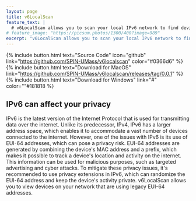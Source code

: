 ```yaml
---
layout: page
title: v6LocalScan
feature_text: |
  # v6LocalScan allows you to scan your local IPv6 network to find devices that may potentially leak your privacy
# feature_image: "https://picsum.photos/1300/400?image=989"
excerpt: "v6LocalScan allows you to scan your local IPv6 network to find devices that may potentially leak your privacy"
---
```


{% include button.html text="Source Code" icon="github" link="https://github.com/SPIN-UMass/v6localscan" color="#0366d6" %} {% include button.html text="Download for MacOS" link="https://github.com/SPIN-UMass/v6localscan/releases/tag/0.0.1" %} {% include button.html text="Download for Windows" link="#" color=""#181818 %}

## IPv6 can affect your privacy
IPv6 is the latest version of the Internet Protocol that is used for transmitting data over the internet. Unlike its predecessor, IPv4, IPv6 has a larger address space, which enables it to accommodate a vast number of devices connected to the internet. However, one of the issues with IPv6 is its use of EUI-64 addresses, which can pose a privacy risk. EUI-64 addresses are generated by combining the device's MAC address and a prefix, which makes it possible to track a device's location and activity on the internet. This information can be used for malicious purposes, such as targeted advertising and cyber attacks. To mitigate these privacy issues, it's recommended to use privacy extensions in IPv6, which can randomize the EUI-64 address and keep the device's activity private. v6LocalScan allows you to view devices on your network that are using legacy EUI-64 addresses.
